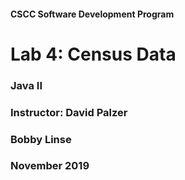 #### CSCC Software Development Program

# Lab 4: Census Data
### Java II  
### Instructor: David Palzer  
### Bobby Linse 
### November 2019

